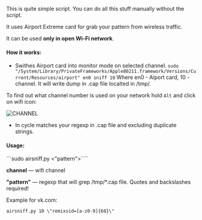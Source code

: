 This is quite simple script. You can do all this stuff manually without the script.

It uses Airport Extreme card for grab your pattern from wireless traffic.

It can be used **only in open Wi-Fi network**.

#### How it works: 

* Swithes Airport card into monitor mode on selected channel.
```sudo "/System/Library/PrivateFrameworks/Apple80211.framework/Versions/Current/Resources/airport" en0 sniff 10```
Where en0 - Aiport card, 10 - channel. It will write dump in .cap file localted in /tmp/.

To find out what channel number is used on your network hold ```Alt``` and click on wifi icon:

![CHANNEL](http://cdn.zhovner.com/forever/wifi_channel.png)

* In cycle matches your regexp in .cap file and excluding duplicate strings.

#### Usage:

```sudo airsniff.py <channel> <\"pattern\">````

 **channel** — wifi channel

 **"pattern"** — regexp that will grep /tmp/*.cap file. Quotes and backslashes required!

Example for vk.com:

```airsniff.py 10 \"remixsid=[a-z0-9]{68}\"```

